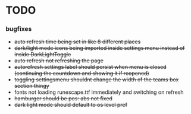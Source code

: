# TODO

### bugfixes

- ~~auto refresh time being set in like 8 different places~~
- ~~dark/light mode icons being imported inside settings menu instead of inside DarkLightToggle~~
- ~~auto refresh not refreshing the page~~
- ~~autorefresh settings label should persist when menu is closed (continuing the countdown and showing it if reopened)~~
- ~~toggling settingsmenu shouldnt change the width of the teams box section thingy~~
- fonts not loading runescape.ttf immediately and switching on refresh
- ~~hamburger should be pos: abs not fixed~~
- ~~dark light mode should default to os level pref~~